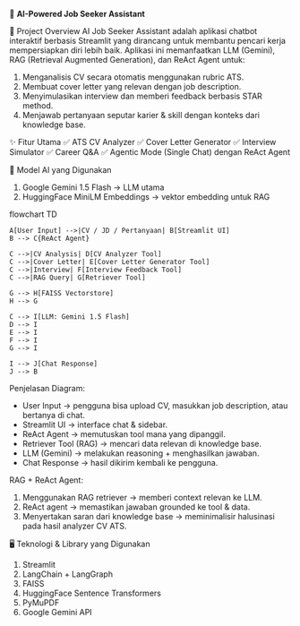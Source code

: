 💼 **AI-Powered Job Seeker Assistant**

📌 Project Overview
AI Job Seeker Assistant adalah aplikasi chatbot interaktif berbasis Streamlit yang dirancang untuk membantu pencari kerja mempersiapkan diri lebih baik.
Aplikasi ini memanfaatkan LLM (Gemini), RAG (Retrieval Augmented Generation), dan ReAct Agent untuk:

1. Menganalisis CV secara otomatis menggunakan rubric ATS.
2. Membuat cover letter yang relevan dengan job description.
3. Menyimulasikan interview dan memberi feedback berbasis STAR method.
4. Menjawab pertanyaan seputar karier & skill dengan konteks dari knowledge base.


✨ Fitur Utama
✅ ATS CV Analyzer
✅ Cover Letter Generator
✅ Interview Simulator
✅ Career Q&A
✅ Agentic Mode (Single Chat) dengan ReAct Agent


🧠 Model AI yang Digunakan
1. Google Gemini 1.5 Flash → LLM utama
2. HuggingFace MiniLM Embeddings → vektor embedding untuk RAG


flowchart TD

    A[User Input] -->|CV / JD / Pertanyaan| B[Streamlit UI]
    B --> C{ReAct Agent}
    
    C -->|CV Analysis| D[CV Analyzer Tool]
    C -->|Cover Letter| E[Cover Letter Generator Tool]
    C -->|Interview| F[Interview Feedback Tool]
    C -->|RAG Query| G[Retriever Tool]

    G --> H[FAISS Vectorstore]
    H --> G

    C --> I[LLM: Gemini 1.5 Flash]
    D --> I
    E --> I
    F --> I
    G --> I

    I --> J[Chat Response]
    J --> B

Penjelasan Diagram:
- User Input → pengguna bisa upload CV, masukkan job description, atau bertanya di chat.
- Streamlit UI → interface chat & sidebar.
- ReAct Agent → memutuskan tool mana yang dipanggil.
- Retriever Tool (RAG) → mencari data relevan di knowledge base.
- LLM (Gemini) → melakukan reasoning + menghasilkan jawaban.
- Chat Response → hasil dikirim kembali ke pengguna.

RAG + ReAct Agent:
1. Menggunakan RAG retriever → memberi context relevan ke LLM.
2. ReAct agent → memastikan jawaban grounded ke tool & data.
3. Menyertakan saran dari knowledge base → meminimalisir halusinasi pada hasil analyzer CV ATS.

🖥️ Teknologi & Library yang Digunakan
1. Streamlit
2. LangChain + LangGraph
3. FAISS
4. HuggingFace Sentence Transformers
5. PyMuPDF
6. Google Gemini API
